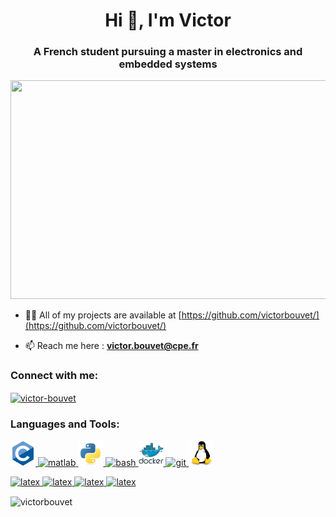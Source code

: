 <h1 align="center">Hi 👋, I'm Victor</h1>
<h3 align="center">A French student pursuing a master in electronics and embedded systems</h3>

<p align="center">
<img src="https://media2.giphy.com/media/doXBzUFJRxpaUbuaqz/giphy.gif?cid=790b761180291d0ece54fed24224ff89d3068d18fb3b6381&rid=giphy.gif&ct=g" width="1000" height="350"/>
</p>

- 👨‍💻 All of my projects are available at [https://github.com/victorbouvet/](https://github.com/victorbouvet/)

- 📫 Reach me here : **victor.bouvet@cpe.fr**

<h3 align="left">Connect with me:</h3>
<p align="left">
<a href="https://linkedin.com/in/victor-bouvet" target="blank"><img align="center" src="https://raw.githubusercontent.com/rahuldkjain/github-profile-readme-generator/master/src/images/icons/Social/linked-in-alt.svg" alt="victor-bouvet" height="30" width="40" /></a>
</p>

<h3 align="left">Languages and Tools:</h3>
<p align="left"> 
  <a href="https://www.cprogramming.com/" target="_blank" rel="noreferrer"> 
  <img src="https://raw.githubusercontent.com/devicons/devicon/master/icons/c/c-original.svg" alt="c" width="40" height="40"/> </a> 
   </a> <a href="https://www.mathworks.com/" target="_blank" rel="noreferrer"> <img src="https://upload.wikimedia.org/wikipedia/commons/2/21/Matlab_Logo.png" alt="matlab" width="40" height="40"/> </a> 
  <a href="https://www.python.org" target="_blank" rel="noreferrer"> <img src="https://raw.githubusercontent.com/devicons/devicon/master/icons/python/python-original.svg" alt="python" width="40" height="40"/> </a> 
  <a href="https://www.gnu.org/software/bash/" target="_blank" rel="noreferrer"> <img src="https://www.vectorlogo.zone/logos/gnu_bash/gnu_bash-icon.svg" alt="bash" width="40" height="40"/> </a>
  <a href="https://www.docker.com/" target="_blank" rel="noreferrer"> <img src="https://raw.githubusercontent.com/devicons/devicon/master/icons/docker/docker-original-wordmark.svg" alt="docker" width="40" height="40"/> </a> <a href="https://git-scm.com/" target="_blank" rel="noreferrer"> <img src="https://www.vectorlogo.zone/logos/git-scm/git-scm-icon.svg" alt="git" width="40" height="40"/> </a> <a href="https://www.linux.org/" target="_blank" rel="noreferrer"> <img src="https://raw.githubusercontent.com/devicons/devicon/master/icons/linux/linux-original.svg" alt="linux" width="40" height="40"/> </a>
 
</p>
  <a href="https://www.latex-project.org/" target="_blank" rel="noreferrer"> <img src="https://profilinator.rishav.dev/skills-assets/latex.png" alt="latex" width="80" height="40"/> </a> 
    <a href="https://www.xilinx.com/products/design-tools/vivado.html" target="_blank" rel="noreferrer"> <img src="https://maker-hub.georgefox.edu/w/images/8/85/Xilinx_image.jpg" alt="latex" width="100" height="40"/> </a> 
  <a href="https://www2.keil.com/mdk5/uvision/" target="_blank" rel="noreferrer"> <img src="https://upload.wikimedia.org/wikipedia/commons/a/ae/Cadence_Logo.svg" alt="latex" width="120" height="40"/> </a> 
  <a href="https://www2.keil.com/mdk5/uvision/" target="_blank" rel="noreferrer"> <img src="https://img-blog.csdnimg.cn/img_convert/facbb60ee9d6449cc3e0479c1e25653a.png" alt="latex" width="50" height="40"/> </a>
<p><img align="center" src="https://github-readme-stats.vercel.app/api/top-langs?username=victorbouvet&show_icons=true&locale=en&layout=compact" alt="victorbouvet" /></p>
